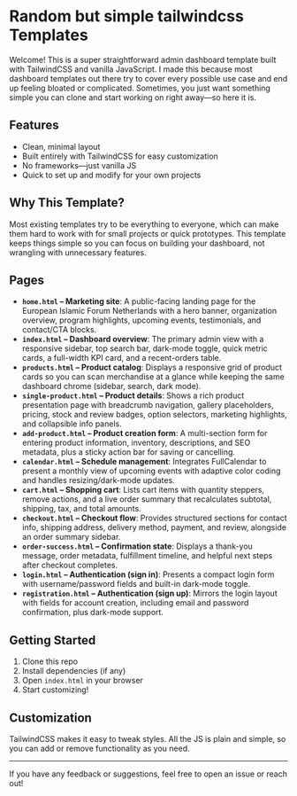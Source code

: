 # Random but simple tailwindcss Templates

Welcome! This is a super straightforward admin dashboard template built with TailwindCSS and vanilla JavaScript. I made this because most dashboard templates out there try to cover every possible use case and end up feeling bloated or complicated. Sometimes, you just want something simple you can clone and start working on right away—so here it is.

## Features

- Clean, minimal layout
- Built entirely with TailwindCSS for easy customization
- No frameworks—just vanilla JS
- Quick to set up and modify for your own projects

## Why This Template?

Most existing templates try to be everything to everyone, which can make them hard to work with for small projects or quick prototypes. This template keeps things simple so you can focus on building your dashboard, not wrangling with unnecessary features.

## Pages

- **`home.html` – Marketing site**: A public-facing landing page for the European Islamic Forum Netherlands with a hero banner, organization overview, program highlights, upcoming events, testimonials, and contact/CTA blocks.
- **`index.html` – Dashboard overview**: The primary admin view with a responsive sidebar, top search bar, dark-mode toggle, quick metric cards, a full-width KPI card, and a recent-orders table.
- **`products.html` – Product catalog**: Displays a responsive grid of product cards so you can scan merchandise at a glance while keeping the same dashboard chrome (sidebar, search, dark mode).
- **`single-product.html` – Product details**: Shows a rich product presentation page with breadcrumb navigation, gallery placeholders, pricing, stock and review badges, option selectors, marketing highlights, and collapsible info panels.
- **`add-product.html` – Product creation form**: A multi-section form for entering product information, inventory, descriptions, and SEO metadata, plus a sticky action bar for saving or cancelling.
- **`calendar.html` – Schedule management**: Integrates FullCalendar to present a monthly view of upcoming events with adaptive color coding and handles resizing/dark-mode updates.
- **`cart.html` – Shopping cart**: Lists cart items with quantity steppers, remove actions, and a live order summary that recalculates subtotal, shipping, tax, and total amounts.
- **`checkout.html` – Checkout flow**: Provides structured sections for contact info, shipping address, delivery method, payment, and review, alongside an order summary sidebar.
- **`order-success.html` – Confirmation state**: Displays a thank-you message, order metadata, fulfillment timeline, and helpful next steps after checkout completes.
- **`login.html` – Authentication (sign in)**: Presents a compact login form with username/password fields and built-in dark-mode toggle.
- **`registration.html` – Authentication (sign up)**: Mirrors the login layout with fields for account creation, including email and password confirmation, plus dark-mode support.

## Getting Started

1. Clone this repo
2. Install dependencies (if any)
3. Open `index.html` in your browser
4. Start customizing!

## Customization

TailwindCSS makes it easy to tweak styles. All the JS is plain and simple, so you can add or remove functionality as you need.

---

If you have any feedback or suggestions, feel free to open an issue or reach out!
